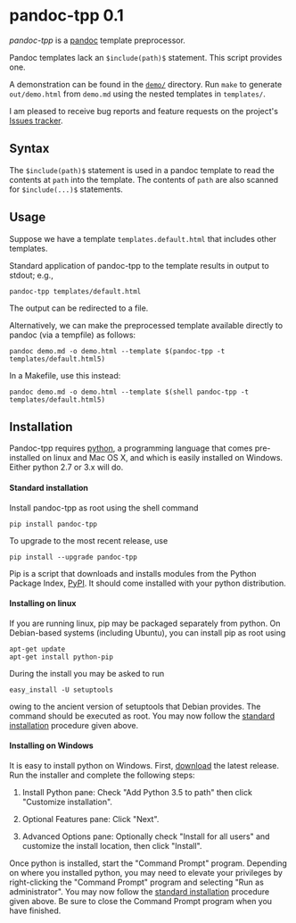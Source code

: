 
pandoc-tpp 0.1
==============

*pandoc-tpp* is a [pandoc] template preprocessor.

Pandoc templates lack an `$include(path)$` statement.  This script provides one.

A demonstration can be found in the [`demo/`] directory.  Run `make` to generate `out/demo.html` from `demo.md` using the nested templates in `templates/`.

I am pleased to receive bug reports and feature requests on the project's [Issues tracker].

[pandoc]: http://pandoc.org/
[`demo/`]: demo/
[Issues tracker]: https://github.com/tomduck/pandoc-tpp/issues


Syntax
------

The `$include(path)$` statement is used in a pandoc template to read the contents at `path` into the template.  The contents of `path` are also scanned for `$include(...)$` statements.


Usage
-----

Suppose we have a template `templates.default.html` that includes other templates.

Standard application of pandoc-tpp to the template results in output to stdout; e.g.,

    pandoc-tpp templates/default.html

The output can be redirected to a file.

Alternatively, we can make the preprocessed template available directly to pandoc (via a tempfile) as follows:

    pandoc demo.md -o demo.html --template $(pandoc-tpp -t templates/default.html5)

In a Makefile, use this instead:

    pandoc demo.md -o demo.html --template $(shell pandoc-tpp -t templates/default.html5)


Installation
------------

Pandoc-tpp requires [python], a programming language that comes pre-installed on linux and Mac OS X, and which is easily installed on Windows.  Either python 2.7 or 3.x will do.

[python]: https://www.python.org/


#### Standard installation ####

Install pandoc-tpp as root using the shell command

    pip install pandoc-tpp

To upgrade to the most recent release, use

    pip install --upgrade pandoc-tpp

Pip is a script that downloads and installs modules from the Python Package Index, [PyPI].  It should come installed with your python distribution.

[PyPI]: https://pypi.python.org/pypi


#### Installing on linux ####

If you are running linux, pip may be packaged separately from python.  On Debian-based systems (including Ubuntu), you can install pip as root using

    apt-get update
    apt-get install python-pip

During the install you may be asked to run

    easy_install -U setuptools

owing to the ancient version of setuptools that Debian provides.  The command should be executed as root.  You may now follow the [standard installation] procedure given above.

[standard installation]: #standard-installation


#### Installing on Windows ####

It is easy to install python on Windows.  First, [download] the latest release.  Run the installer and complete the following steps:

 1. Install Python pane: Check "Add Python 3.5 to path" then
    click "Customize installation".

 2. Optional Features pane: Click "Next".

 3. Advanced Options pane: Optionally check "Install for all
    users" and customize the install location, then click "Install".

Once python is installed, start the "Command Prompt" program.  Depending on where you installed python, you may need to elevate your privileges by right-clicking the "Command Prompt" program and selecting "Run as administrator".  You may now follow the [standard installation] procedure given above.  Be sure to close the Command Prompt program when you have finished.

[download]: https://www.python.org/downloads/windows/
